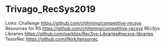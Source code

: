 # Trivago_RecSys2019

Links: 
Challenge https://github.com/chihming/competitive-recsys
Resources for RS https://github.com/chihming/competitive-recsys
REcSys Libraries https://github.com/parklize/RecSys-Libraries#recsys-libraries
TesorRec https://github.com/jfkirk/tensorrec